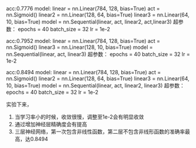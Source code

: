 acc:0.7776 
model:
linear = nn.Linear(784, 128, bias=True)
act = nn.Sigmoid()
linear2 = nn.Linear(128, 64, bias=True)
linear3 = nn.Linear(64, 10, bias=True)
model = nn.Sequential(linear, act, linear2, act,linear3)
超参数：
epochs = 40 
batch_size = 32 
lr = 1e-2

acc:0.7952
model:
linear = nn.Linear(784, 128, bias=True)
act = nn.Sigmoid()
linear3 = nn.Linear(128, 10, bias=True)
model = nn.Sequential(linear, act, linear3)
超参数：
epochs = 40 
batch_size = 32 
lr = 1e-2

acc:0.8494
model:
linear = nn.Linear(784, 128, bias=True)
act = nn.Sigmoid()
linear2 = nn.Linear(128, 64, bias=True)
linear3 = nn.Linear(64, 10, bias=True)
model = nn.Sequential(linear, act, linear2, linear3)
超参数：
epochs = 40 
batch_size = 32 
lr = 1e-2

实验下来，
1. 当学习率小的时候，收敛很慢，调整至1e-2会有明显收敛
2. 通过增加神经层精确度会有提高
3. 三层神经网络，第一次包含非线性函数，第二层不包含非线形函数的准确率最高，达0.8494
